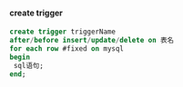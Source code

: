 #### create trigger

```sql
create trigger triggerName 
after/before insert/update/delete on 表名 
for each row #fixed on mysql 
begin 
 sql语句; 
end; 
```